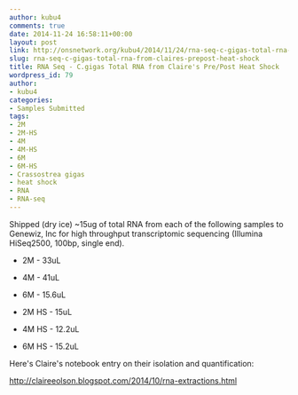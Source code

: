```yaml
---
author: kubu4
comments: true
date: 2014-11-24 16:58:11+00:00
layout: post
link: http://onsnetwork.org/kubu4/2014/11/24/rna-seq-c-gigas-total-rna-from-claires-prepost-heat-shock/
slug: rna-seq-c-gigas-total-rna-from-claires-prepost-heat-shock
title: RNA Seq - C.gigas Total RNA from Claire's Pre/Post Heat Shock
wordpress_id: 79
author:
- kubu4
categories:
- Samples Submitted
tags:
- 2M
- 2M-HS
- 4M
- 4M-HS
- 6M
- 6M-HS
- Crassostrea gigas
- heat shock
- RNA
- RNA-seq
---
```


Shipped (dry ice) ~15ug of total RNA from each of the following samples to Genewiz, Inc for high throughput transcriptomic sequencing (Illumina HiSeq2500, 100bp, single end).




    
  * 2M - 33uL

    
  * 4M - 41uL

    
  * 6M - 15.6uL

    
  * 2M HS - 15uL

    
  * 4M HS - 12.2uL

    
  * 6M HS - 15.2uL



Here's Claire's notebook entry on their isolation and quantification:

http://claireeolson.blogspot.com/2014/10/rna-extractions.html
